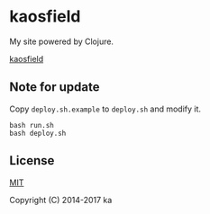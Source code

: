 # kaosfield

My site powered by Clojure.

[kaosfield](http://www.kaosfield.net)

## Note for update

Copy `deploy.sh.example` to `deploy.sh` and modify it.

```
bash run.sh
bash deploy.sh
```

## License

[MIT](http://opensource.org/licenses/MIT)

Copyright (C) 2014-2017 ka

